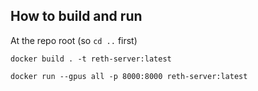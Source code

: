 ## How to build and run

At the repo root (so `cd ..` first)

```
docker build . -t reth-server:latest

docker run --gpus all -p 8000:8000 reth-server:latest
```

